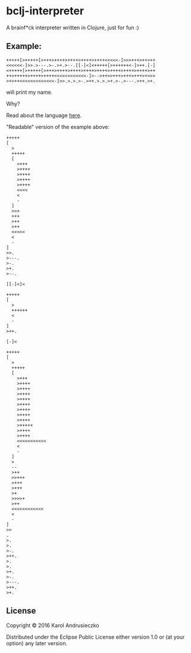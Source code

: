 # bclj-interpreter

A brainf*ck interpreter written in Clojure, just for fun :)

## Example:

```
+++++[>+++++[>+++>++++>++++>++++>++++<<<<<-]>>>+++>++>++
<<<<<<-]>>.>---.>-.>+.>--.[[-]<]<+++++[>++++++<-]>++.[-]
<+++++[>+++++[>+++>++++>++++>++++>++++>++++>++++>++++>++
++>+++++>++++>++++<<<<<<<<<<<<-]>-->++>>+++>+++>+++>+>>>
>+>++<<<<<<<<<<<<<-]>>.>.>.>-.>++.>.>.>+.>-.>---.>++.>+.
```

will print my name.

Why?

Read about the language [here](https://esolangs.org/wiki/brainfuck).

"Readable" version of the example above:

```
+++++
[
  >
  +++++
  [
    >+++
    >++++
    >++++
    >++++
    >++++
    <<<<
    <
    -
  ]
  >>>
  +++
  >++
  >++
  <<<<<
  <
  -
]
>>.
>---.
>-.
>+.
>--.

[[-]<]<

+++++
[
  >
  ++++++
  <
  -
]
>++.

[-]<

+++++
[
  >
  +++++
  [
    >+++
    >++++
    >++++
    >++++
    >++++
    >++++
    >++++
    >++++
    >++++
    >+++++
    >++++
    >++++
    <<<<<<<<<<<
    <
    -
  ]
  >
  --
  >++
  >>+++
  >+++
  >+++
  >+
  >>>>+
  >++
  <<<<<<<<<<<<
  <
  -
]
>>
.
>.
>.
>-.
>++.
>.
>.
>+.
>-.
>---.
>++.
>+.
```

## License

Copyright © 2016 Karol Andrusieczko

Distributed under the Eclipse Public License either version 1.0 or (at
your option) any later version.
